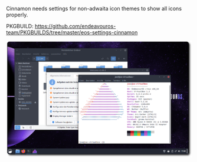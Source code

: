 Cinnamon needs settings for non-adwaita icon themes to show all icons properly.

PKGBUILD:
https://github.com/endeavouros-team/PKGBUILDS/tree/master/eos-settings-cinnamon

![eos-cinnamon](https://raw.githubusercontent.com/endeavouros-team/endeavouros-DE-fixes/main/cinnamon/cinnamon.png)
